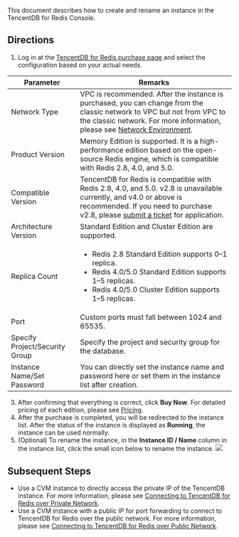
This document describes how to create and rename an instance in the TencentDB for Redis Console.

## Directions
1. Log in at the [TencentDB for Redis purchase page](https://buy.cloud.tencent.com/redis?regionId=1) and select the configuration based on your actual needs.
<table>
<thead>
<tr>
<th>Parameter</th>
<th>Remarks</th>
</tr>
</thead>
<tbody><tr>
<tr>
<td>Network Type</td>
<td>VPC is recommended. After the instance is purchased, you can change from the classic network to VPC but not from VPC to the classic network. For more information, please see <a href="https://intl.cloud.tencent.com/document/product/213/5227" target="_blank">Network Environment</a>.</td>
</tr>
<tr>
<td>Product Version</td>
<td>Memory Edition is supported. It is a high-performance edition based on the open-source Redis engine, which is compatible with Redis 2.8, 4.0, and 5.0.</td>
</tr>
<tr>
<td>Compatible Version</td>
<td>TencentDB for Redis is compatible with Redis 2.8, 4.0, and 5.0. v2.8 is unavailable currently, and v4.0 or above is recommended. If you need to purchase v2.8, please <a href="https://console.cloud.tencent.com/workorder/category">submit a ticket</a> for application.
</td>
</tr>
<tr>
<td>Architecture Version</td>
<td>Standard Edition and Cluster Edition are supported.</td>
</tr>
<tr>
<td>Replica Count</td>
<td><ul><li>Redis 2.8 Standard Edition supports 0–1 replica. </li><li>Redis 4.0/5.0 Standard Edition supports 1–5 replicas. </li><li>Redis 4.0/5.0 Cluster Edition supports 1–5 replicas.</li></td>
</tr>
<tr>
<td>Port</td>
<td>Custom ports must fall between 1024 and 65535.</td>
</tr>
<tr>
<td>Specify Project/Security Group</td>
<td>Specify the project and security group for the database.</td>
</tr>
<tr>
<td>Instance Name/Set Password</td>
<td>You can directly set the instance name and password here or set them in the instance list after creation.</td>
</tr>
</tbody></table>

3. After confirming that everything is correct, click **Buy Now**. For detailed pricing of each edition, please see [Pricing](https://intl.cloud.tencent.com/document/product/239/9894).
4. After the purchase is completed, you will be redirected to the instance list. After the status of the instance is displayed as **Running**, the instance can be used normally.
5. (Optional) To rename the instance, in the **Instance ID / Name** column in the instance list, click the small icon below to rename the instance.
![](https://main.qcloudimg.com/raw/8a6917c05adb4e06731dbdd836c620da.png)

## Subsequent Steps
- Use a CVM instance to directly access the private IP of the TencentDB instance. For more information, please see [Connecting to TencentDB for Redis over Private Network](https://intl.cloud.tencent.com/document/product/239/9897).
- Use a CVM instance with a public IP for port forwarding to connect to TencentDB for Redis over the public network. For more information, please see [Connecting to TencentDB for Redis over Public Network](https://intl.cloud.tencent.com/document/product/239/35905).
